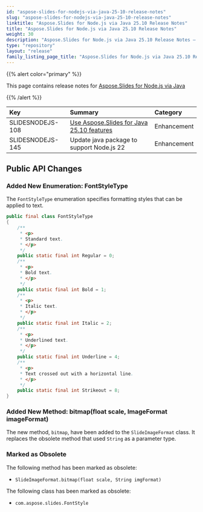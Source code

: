 ```yaml
---
id: "aspose-slides-for-nodejs-via-java-25-10-release-notes"
slug: "aspose-slides-for-nodejs-via-java-25-10-release-notes"
linktitle: "Aspose.Slides for Node.js via Java 25.10 Release Notes"
title: "Aspose.Slides for Node.js via Java 25.10 Release Notes"
weight: 30
description: "Aspose.Slides for Node.js via Java 25.10 Release Notes – the latest updates and fixes."
type: "repository"
layout: "release"
family_listing_page_title: "Aspose.Slides for Node.js via Java 25.10 Release Notes"
---
```


{{% alert color="primary" %}} 

This page contains release notes for [Aspose.Slides for Node.js via Java](https://www.npmjs.com/package/aspose.slides.via.java)

{{% /alert %}} 

|**Key**|**Summary**|**Category**|
| :- | :- | :- |
|SLIDESNODEJS-108|[Use Aspose.Slides for Java 25.10 features](/slides/java/release-notes/2025/aspose-slides-for-java-25-10-release-notes/)|Enhancement|
|SLIDESNODEJS-145|Update java package to support Node.js 22|Enhancement|


## Public API Changes

### Added New Enumeration: FontStyleType

The `FontStyleType` enumeration specifies formatting styles that can be applied to text. 

```java
public final class FontStyleType
{
    /**
     * <p>
     * Standard text.
     * </p>
     */
    public static final int Regular = 0;
    /**
     * <p>
     * Bold text.
     * </p>
     */
    public static final int Bold = 1;
    /**
     * <p>
     * Italic text.
     * </p>
     */
    public static final int Italic = 2;
    /**
     * <p>
     * Underlined text.
     * </p>
     */
    public static final int Underline = 4;
    /**
     * <p>
     * Text crossed out with a horizontal line.
     * </p>
     */
    public static final int Strikeout = 8;
}
```

### Added New Method: bitmap(float scale, ImageFormat imageFormat)

The new method, `bitmap`, have been added to the `SlideImageFormat` class. 
It replaces the obsolete method that used `String` as a parameter type.

### Marked as Obsolete

The following method has been marked as obsolete:

- `SlideImageFormat.bitmap(float scale, String imgFormat)`

The following class has been marked as obsolete:

- `com.aspose.slides.FontStyle`